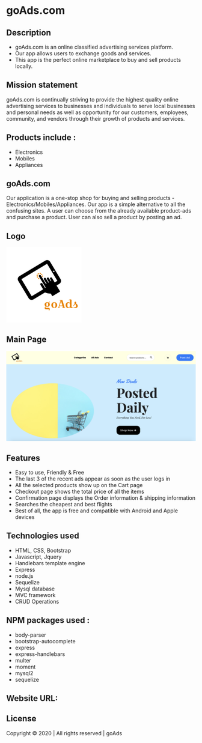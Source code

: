 # goAds.com

## Description

- goAds.com is an online classified advertising services platform.
- Our app allows users to exchange goods and services.
- This app is the perfect online marketplace to buy and sell products locally.

## Mission statement
goAds.com is continually striving to provide the highest quality online advertising services to businesses and individuals to serve local businesses and personal needs as well as opportunity for our customers, employees, community, and vendors through their growth of products and services.

## Products include :

- Electronics
- Mobiles
- Appliances

## goAds.com

Our application is a one-stop shop for buying and selling products - Electronics/Mobiles/Appliances.
Our app is a simple alternative to all the confusing sites. A user can choose from the already available product-ads and purchase a product.
User can also sell a product by posting an ad.

## Logo

![Logo](/public/assets/img/logo/logo_bottom.png)

## Main Page

![Screenshot](/public/assets/img/mainpage.png)


## Features

- Easy to use, Friendly & Free
- The last 3 of the recent ads appear as soon as the user logs in
- All the selected products show up on the Cart page
- Checkout page shows the total price of all the items
- Confirmation page displays the Order information & shipping information
- Searches the cheapest and best flights
- Best of all, the app is free and compatible with Android and Apple devices

## Technologies used

- HTML, CSS, Bootstrap
- Javascript, Jquery
- Handlebars template engine
- Express
- node.js
- Sequelize
- Mysql database
- MVC framework
- CRUD Operations

## NPM packages used :

- body-parser
- bootstrap-autocomplete
- express
- express-handlebars
- multer
- moment
- mysql2
- sequelize

## Website URL:

## License

Copyright © 2020 | All rights reserved | goAds
